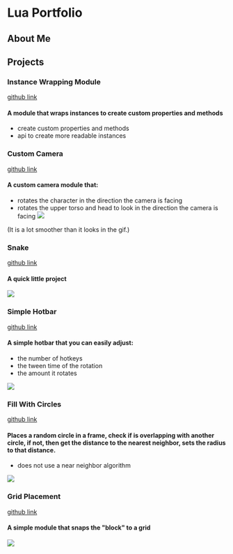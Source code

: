 # Lua Portfolio
## About Me


## Projects
### Instance Wrapping Module
[github link](https://github.com/Ocipa/Wrapped-Object-Library)
#### A module that wraps instances to create custom properties and methods
* create custom properties and methods
* api to create more readable instances


### Custom Camera
[github link](https://github.com/Ocipa/lua-portfolio/blob/main/custom-camera.lua)
#### A custom camera module that:
* rotates the character in the direction the camera is facing
* rotates the upper torso and head to look in the direction the camera is facing
![](https://media.giphy.com/media/xkQXABYfWJ8RTAXKeF/giphy.gif)

(It is a lot smoother than it looks in the gif.)


### Snake
[github link](https://github.com/Ocipa/lua-portfolio/blob/main/snake.lua)
#### A quick little project
![](https://media.giphy.com/media/ZVVUBz9fL6MKqBgid9/giphy.gif)


### Simple Hotbar
[github link](https://github.com/Ocipa/lua-portfolio/blob/main/hotbar.lua)
#### A simple hotbar that you can easily adjust:
* the number of hotkeys
* the tween time of the rotation
* the amount it rotates

![](https://media.giphy.com/media/It0YJaHq7ngmwRcYP0/giphy.gif)


### Fill With Circles
[github link](https://github.com/Ocipa/lua-portfolio/blob/main/fill-with-circles.lua)
#### Places a random circle in a frame, check if is overlapping with another circle, if not, then get the distance to the nearest neighbor, sets the radius to that distance.
* does not use a near neighbor algorithm

![](https://i.ibb.co/ZxDj2Rp/fill-with-circles.png)


### Grid Placement
[github link](https://github.com/Ocipa/lua-portfolio/blob/main/grid-placement.lua)
#### A simple module that snaps the "block" to a grid
![](https://media.giphy.com/media/sS9JD8HiLqM2ZRBvGo/giphy.gif)

